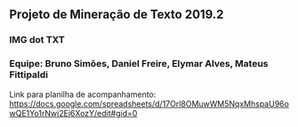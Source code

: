 ## Projeto de Mineração de Texto 2019.2
### IMG dot TXT
### Equipe: Bruno Simões, Daniel Freire, Elymar Alves, Mateus Fittipaldi

Link para planilha de acompanhamento: https://docs.google.com/spreadsheets/d/17Orl8OMuwWM5NqxMhspaU96owQE1Yo1rNwj2Ej6XozY/edit#gid=0
